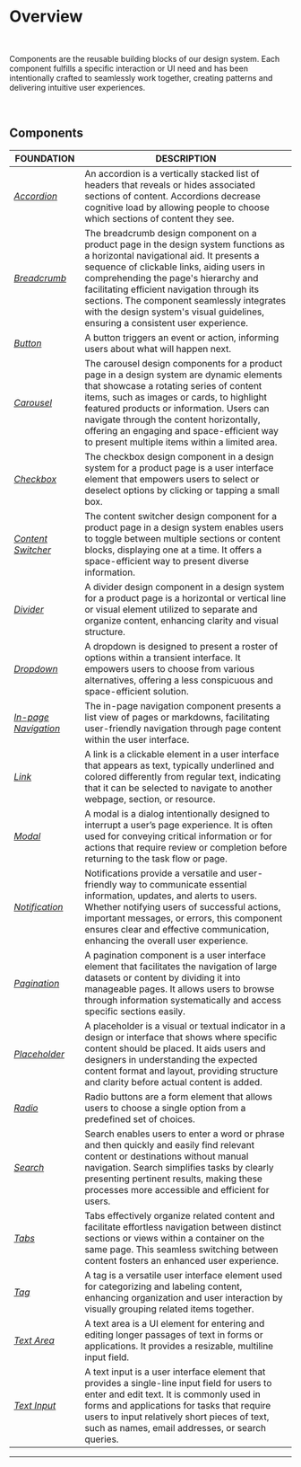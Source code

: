 # Overview

</br>

Components are the reusable building blocks of our design system. Each component fulfills a specific interaction or UI need and has been intentionally crafted to seamlessly work together, creating patterns and delivering intuitive user experiences.

</br>

## Components

| FOUNDATION | DESCRIPTION |
| -------- | -------- |
| *[Accordion](../design-files/accordion.md)*    | An accordion is a vertically stacked list of headers that reveals or hides associated sections of content. Accordions decrease cognitive load by allowing people to choose which sections of content they see.   |
| *[Breadcrumb](breadcrumb.md)*    | The breadcrumb design component on a product page in the design system functions as a horizontal navigational aid. It presents a sequence of clickable links, aiding users in comprehending the page's hierarchy and facilitating efficient navigation through its sections. The component seamlessly integrates with the design system's visual guidelines, ensuring a consistent user experience.   |
| *[Button](button.md)*    | A button triggers an event or action, informing users about what will happen next.   |
| *[Carousel](carousel.md)*    | The carousel design components for a product page in a design system are dynamic elements that showcase a rotating series of content items, such as images or cards, to highlight featured products or information. Users can navigate through the content horizontally, offering an engaging and space-efficient way to present multiple items within a limited area.   |
| *[Checkbox](checkbox.md)*    | The checkbox design component in a design system for a product page is a user interface element that empowers users to select or deselect options by clicking or tapping a small box.   |
| *[Content Switcher](content-switcher.md)*    | The content switcher design component for a product page in a design system enables users to toggle between multiple sections or content blocks, displaying one at a time. It offers a space-efficient way to present diverse information.   |
| *[Divider](divider.md)*    | A divider design component in a design system for a product page is a horizontal or vertical line or visual element utilized to separate and organize content, enhancing clarity and visual structure.   |
| *[Dropdown](dropdown.md)*    | A dropdown is designed to present a roster of options within a transient interface. It empowers users to choose from various alternatives, offering a less conspicuous and space-efficient solution.   |
| *[In-page Navigation](inpage-navigation.md)*    | The in-page navigation component presents a list view of pages or markdowns, facilitating user-friendly navigation through page content within the user interface.   |
| *[Link](link.md)*    | A link is a clickable element in a user interface that appears as text, typically underlined and colored differently from regular text, indicating that it can be selected to navigate to another webpage, section, or resource.   |
| *[Modal](modal.md)*    | A modal is a dialog intentionally designed to interrupt a user’s page experience. It is often used for conveying critical information or for actions that require review or completion before returning to the task flow or page.   |
| *[Notification](notification.md)*    | Notifications provide a versatile and user-friendly way to communicate essential information, updates, and alerts to users. Whether notifying users of successful actions, important messages, or errors, this component ensures clear and effective communication, enhancing the overall user experience.   |
| *[Pagination](pagination.md)*    | A pagination component is a user interface element that facilitates the navigation of large datasets or content by dividing it into manageable pages. It allows users to browse through information systematically and access specific sections easily.   |
| *[Placeholder](placeholder.md)*    | A placeholder is a visual or textual indicator in a design or interface that shows where specific content should be placed. It aids users and designers in understanding the expected content format and layout, providing structure and clarity before actual content is added.   |
| *[Radio](radio.md)*    | Radio buttons are a form element that allows users to choose a single option from a predefined set of choices.   |
| *[Search](search.md)*    | Search enables users to enter a word or phrase and then quickly and easily find relevant content or destinations without manual navigation. Search simplifies tasks by clearly presenting pertinent results, making these processes more accessible and efficient for users.   |
| *[Tabs](tabs.md)*    | Tabs effectively organize related content and facilitate effortless navigation between distinct sections or views within a container on the same page. This seamless switching between content fosters an enhanced user experience.   |
| *[Tag](tag.md)*   | A tag is a versatile user interface element used for categorizing and labeling content, enhancing organization and user interaction by visually grouping related items together.   |
| *[Text Area](text-area.md)*    | A text area is a UI element for entering and editing longer passages of text in forms or applications. It provides a resizable, multiline input field.   |
| *[Text Input](text-input.md)*     | A text input is a user interface element that provides a single-line input field for users to enter and edit text. It is commonly used in forms and applications for tasks that require users to input relatively short pieces of text, such as names, email addresses, or search queries.   |
___
